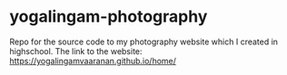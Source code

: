 # yogalingam-photography
Repo for the source code to my photography website which I created in highschool.
The link to the website: https://yogalingamvaaranan.github.io/home/

